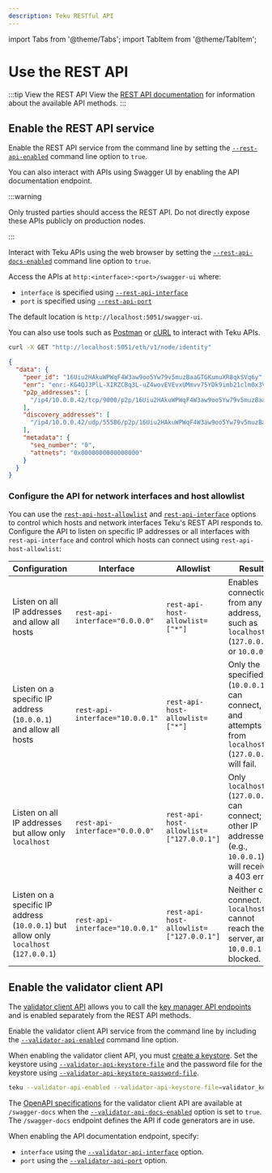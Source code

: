 ```yaml
---
description: Teku RESTful API
---
```


import Tabs from '@theme/Tabs';
import TabItem from '@theme/TabItem';

# Use the REST API

:::tip View the REST API
View the [REST API documentation] for information about the available API methods.
:::

## Enable the REST API service

Enable the REST API service from the command line by setting the [`--rest-api-enabled`](cli/index.md#rest-api-enabled) command line option to `true`.

You can also interact with APIs using Swagger UI by enabling the API documentation endpoint.

:::warning

Only trusted parties should access the REST API. Do not directly expose these APIs publicly on production nodes.

:::

Interact with Teku APIs using the web browser by setting the [`--rest-api-docs-enabled`](cli/index.md#rest-api-docs-enabled) command line option to `true`.

Access the APIs at `http:<interface>:<port>/swagger-ui` where:

- `interface` is specified using [`--rest-api-interface`](cli/index.md#rest-api-interface)
- `port` is specified using [`--rest-api-port`](cli/index.md#rest-api-port)

The default location is `http://localhost:5051/swagger-ui`.

You can also use tools such as [Postman] or [cURL] to interact with Teku APIs.

<Tabs>
  <TabItem value="cURL request" label="cURL request" default>


```bash
curl -X GET "http://localhost:5051/eth/v1/node/identity"
```

  </TabItem>
  <TabItem value="JSON Result" label="JSON Result" >

```json
{
  "data": {
    "peer_id": "16Uiu2HAkuWPWqF4W3aw9oo5Yw79v5muzBaaGTGKumuXR8qkSVq6y",
    "enr": "enr:-KG4QJ3PlL-XIRZCBq3L-uZ4wovEVEvxUMmvv75YDk9imb21clm0x3V2J5Vf9Zz3tLDpTplhG68_kzZPOxcU0ttwNDAEhGV0aDKQtTA_KgAAAAD__________4JpZIJ2NIJpcIS5a1YhiXNlY3AyNTZrMaECATVJhRqBrqyo8l6JKz6HidWL82kQcDmtKWuQZLDmZmqDdGNwgiMog3VkcILZIg",
    "p2p_addresses": [
      "/ip4/10.0.0.42/tcp/9000/p2p/16Uiu2HAkuWPWqF4W3aw9oo5Yw79v5muzBaaGTGKumuXR8qkSVq6y"
    ],
    "discovery_addresses": [
      "/ip4/10.0.0.42/udp/55586/p2p/16Uiu2HAkuWPWqF4W3aw9oo5Yw79v5muzBaaGTGKumuXR8qkSVq6y"
    ],
    "metadata": {
      "seq_number": "0",
      "attnets": "0x0000000000000000"
    }
  }
}
```

  </TabItem>
</Tabs>

### Configure the API for network interfaces and host allowlist

You can use the [`rest-api-host-allowlist`](cli/index.md#rest-api-host-allowlist) and [`rest-api-interface`](cli/index.md#rest-api-interface) options to control which hosts and network interfaces Teku's REST API responds to. Configure the API to listen on specific IP addresses or all interfaces with `rest-api-interface` and control which hosts can connect using `rest-api-host-allowlist`:


| Configuration | Interface | Allowlist | Result |
|---------------|-----------|-----------|--------|
| Listen on all IP addresses and allow all hosts | `rest-api-interface="0.0.0.0"` | `rest-api-host-allowlist=["*"]` | Enables connections from any address, such as `localhost` (`127.0.0.1`) or `10.0.0.1`. |
| Listen on a specific IP address (`10.0.0.1`) and allow all hosts | `rest-api-interface="10.0.0.1"` | `rest-api-host-allowlist=["*"]` | Only the specified IP (`10.0.0.1`) can connect, and attempts from `localhost` (`127.0.0.1`) will fail. |
| Listen on all IP addresses but allow only `localhost` | `rest-api-interface="0.0.0.0"` | `rest-api-host-allowlist=["127.0.0.1"]` | Only `localhost` (`127.0.0.1`) can connect; other IP addresses (e.g., `10.0.0.1`) will receive a 403 error. |
| Listen on a specific IP address (`10.0.0.1`) but allow only `localhost` (`127.0.0.1`) | `rest-api-interface="10.0.0.1"` | `rest-api-host-allowlist=["127.0.0.1"]` | Neither can connect. `localhost` cannot reach the server, and `10.0.0.1` is blocked. |

## Enable the validator client API

The [validator client API](../how-to/use-external-signer/manage-keys.md) allows you to call the [key manager API endpoints](https://ethereum.github.io/keymanager-APIs/) and is enabled separately from the REST API methods.

Enable the validator client API service from the command line by including the [`--validator-api-enabled`](cli/index.md#validator-api-enabled) command line option.

When enabling the validator client API, you must [create a keystore](../how-to/use-external-signer/manage-keys.md#create-a-keystore). Set the keystore using [`--validator-api-keystore-file`](cli/index.md#validator-api-keystore-file) and the password file for the keystore using [`--validator-api-keystore-password-file`](cli/index.md#validator-api-keystore-password-file).

```bash title="Example"
teku --validator-api-enabled --validator-api-keystore-file=validator_keystore.p12 --validator-api-keystore-password-file=validator_keystore_pass.txt
```

The [OpenAPI specifications](https://swagger.io/specification/) for the validator client API are available at `/swagger-docs` when the [`--validator-api-docs-enabled`](cli/index.md#validator-api-docs-enabled) option is set to `true`. The `/swagger-docs` endpoint defines the API if code generators are in use.

When enabling the API documentation endpoint, specify:

- `interface` using the [`--validator-api-interface`](cli/index.md#validator-api-interface) option.
- `port` using the [`--validator-api-port`](cli/index.md#validator-api-port) option.

<!-- Links -->

[REST API documentation]: https://consensys.github.io/teku/
[Postman]: https://www.postman.com/
[cURL]: https://curl.haxx.se/
